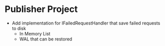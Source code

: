 ﻿# Publisher Project
* Add implementation for IFailedRequestHandler that save failed requests to disk
	* In Memory List
	* WAL that can be restored